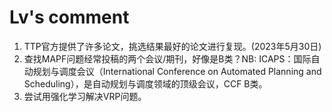 # Lv's comment

1. TTP官方提供了许多论文，挑选结果最好的论文进行复现。(2023年5月30日)
2. 查找MAPF问题经常投稿的两个会议/期刊，好像是B类？NB: ICAPS：国际自动规划与调度会议（International Conference on Automated Planning and Scheduling），是自动规划与调度领域的顶级会议，CCF B类。
3. 尝试用强化学习解决VRP问题。